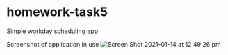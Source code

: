 # homework-task5
Simple workday scheduling app


Screenshot of application in use
![Screen Shot 2021-01-14 at 12 49 26 pm](https://user-images.githubusercontent.com/69836062/104583941-b45b1400-56b1-11eb-88d7-51d39f66c9af.png)
